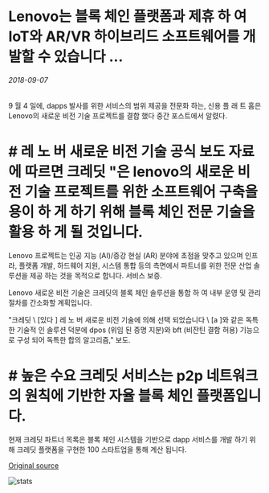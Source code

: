 # Lenovo는 블록 체인 플랫폼과 제휴 하 여 IoT와 AR/VR 하이브리드 소프트웨어를 개발할 수 있습니다 ...

###### 2018-09-07

9 월 4 일에, dapps 발사를 위한 서비스의 범위 제공을 전문화 하는, 신용 플 래 트 홈은 Lenovo의 새로운 비전 기술 프로젝트를 결합 했다 중간 포스트에서 알렸다.

# # 레 노 버 새로운 비전 기술 공식 보도 자료에 따르면 크레딧 "은 lenovo의 새로운 비전 기술 프로젝트를 위한 소프트웨어 구축을 용이 하 게 하기 위해 블록 체인 전문 기술을 활용 하 게 될 것입니다.

Lenovo 프로젝트는 인공 지능 (AI)/증강 현실 (AR) 분야에 초점을 맞추고 있으며 인프라, 플랫폼 개발, 하드웨어 지원, 시스템 통합 등의 측면에서 파트너를 위한 전문 산업 솔루션을 제공 하는 것을 목적으로 합니다. 서비스 보증.

Lenovo 새로운 비전 기술은 크레딧의 블록 체인 솔루션을 통합 하 여 내부 운영 및 관리 절차를 간소화할 계획입니다.

"크레딧 \ [있다 \] 레 노 버 새로운 비전 기술에 의해 선택 되었습니다 \ [a \]와 같은 독특한 기술적 인 솔루션 덕분에 dpos (위임 된 증명 지분)와 bft (비잔틴 결함 허용) 기능으로 구성 되어 독특한 합의 알고리즘," 보도.

# # 높은 수요 크레딧 서비스는 p2p 네트워크의 원칙에 기반한 자율 블록 체인 플랫폼입니다.

현재 크레딧 파트너 목록은 블록 체인 시스템을 기반으로 dapp 서비스를 개발 하기 위해 크레딧 플랫폼을 구현한 100 스타트업을 통해 계산 됩니다.

[Original source](https://cointelegraph.com/news/lenovo-partners-with-blockchain-platform-to-develop-its-iot-and-ar-vr-hybrid-software)

![stats](https://c.statcounter.com/11760860/0/a89fa40b/1/ "stats")
